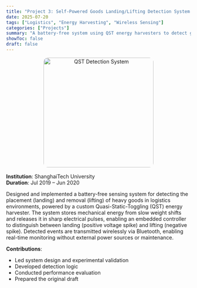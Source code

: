 ```yaml
---
title: "Project 3: Self-Powered Goods Landing/Lifting Detection System with QST Energy Harvesters"
date: 2025-07-20
tags: ["Logistics", "Energy Harvesting", "Wireless Sensing"]
categories: ["Projects"]
summary: "A battery-free system using QST energy harvesters to detect goods placement and removal events, enabling Bluetooth-based real-time monitoring in logistics applications."
showToc: false
draft: false
---
```


<div style="text-align: center; margin-bottom: 1rem;">
  <img src="/images/avatar.png" alt="QST Detection System" style="width: 300px; border-radius: 12px;" />
</div>

**Institution**: ShanghaiTech University  
**Duration**: Jul 2019 – Jun 2020  

Designed and implemented a battery-free sensing system for detecting the placement (landing) and removal (lifting) of heavy goods in logistics environments, powered by a custom Quasi-Static-Toggling (QST) energy harvester. The system stores mechanical energy from slow weight shifts and releases it in sharp electrical pulses, enabling an embedded controller to distinguish between landing (positive voltage spike) and lifting (negative spike). Detected events are transmitted wirelessly via Bluetooth, enabling real-time monitoring without external power sources or maintenance.

**Contributions**:
- Led system design and experimental validation  
- Developed detection logic  
- Conducted performance evaluation  
- Prepared the original draft
